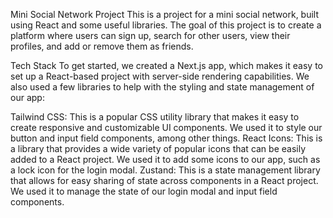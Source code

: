 Mini Social Network Project
This is a project for a mini social network, built using React and some useful libraries. The goal of this project is to create a platform where users can sign up, search for other users, view their profiles, and add or remove them as friends.

Tech Stack
To get started, we created a Next.js app, which makes it easy to set up a React-based project with server-side rendering capabilities. We also used a few libraries to help with the styling and state management of our app:

Tailwind CSS: This is a popular CSS utility library that makes it easy to create responsive and customizable UI components. We used it to style our button and input field components, among other things.
React Icons: This is a library that provides a wide variety of popular icons that can be easily added to a React project. We used it to add some icons to our app, such as a lock icon for the login modal.
Zustand: This is a state management library that allows for easy sharing of state across components in a React project. We used it to manage the state of our login modal and input field components.
